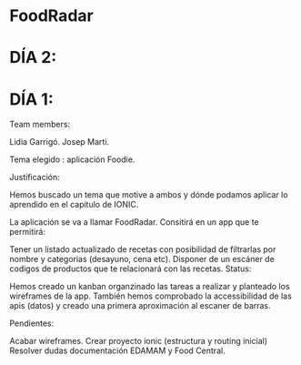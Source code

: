 # FoodRadar

# DÍA 2:


# DÍA 1:

Team members:

Lidia Garrigó. Josep Marti.

Tema elegido : aplicación Foodie.

Justificación:

Hemos buscado un tema que motive a ambos y dónde podamos aplicar lo aprendido en el capitulo de IONIC.

La aplicación se va a llamar FoodRadar. Consitirá en un app que te permitirá:

Tener un listado actualizado de recetas con posibilidad de filtrarlas por nombre y categorias (desayuno, cena etc).
Disponer de un escáner de codigos de productos que te relacionará con las recetas.
Status:

Hemos creado un kanban organzinado las tareas a realizar y planteado los wireframes de la app. También hemos comprobado la accessibilidad de las apis (datos) y creado una primera aproximación al escaner de barras.

Pendientes:

Acabar wireframes.
Crear proyecto ionic (estructura y routing inicial)
Resolver dudas documentación EDAMAM y Food Central.
